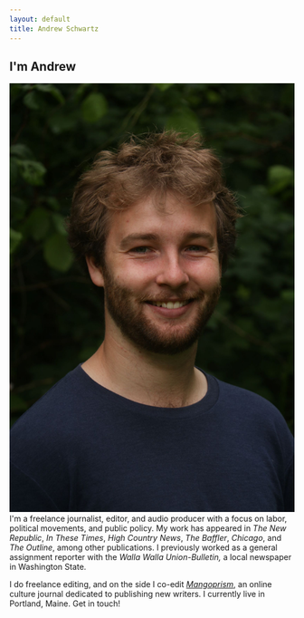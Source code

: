 ```yaml
---
layout: default
title: Andrew Schwartz
---
```




## I'm Andrew
![mainImage](/images/headshot_medium.jpg)
I'm a freelance journalist, editor, and audio producer with a focus on labor, political movements, and public policy. My work has appeared in *The New Republic*, *In These Times*, *High Country News*, *The Baffler*, *Chicago*, and *The Outline*, among other publications. I previously worked as a general assignment reporter with the *Walla Walla Union-Bulletin,* a local newspaper in Washington State.

I do freelance editing, and on the side I co-edit *[Mangoprism](https://mangoprism.com/)*, an online culture journal dedicated to publishing new writers. I currently live in Portland, Maine. Get in touch!
